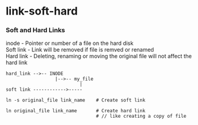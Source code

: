 # link-soft-hard

### Soft and Hard Links
inode - Pointer or number of a file on the hard disk <br>
Soft link - Link will be removed if file is remved or renamed <br>
Hard link - Deleting, renaming or moving the original file will not affect the hard link
```
hard_link -->-- INODE
                  |-->-- my_file
                           |
soft link ------------>-----
```



```
ln -s original_file link_name    # Create soft link

ln original_file link_name       # Create hard link 
                                 # // like creating a copy of file
```